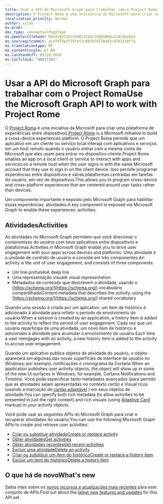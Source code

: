 ```yaml
---
title: Usar a API do Microsoft Graph para trabalhar com o Project Roma
description: O Project Roma é uma iniciativa da Microsoft para criar uma plataforma de experiências entre dispositivos. O Project Roma permite que um aplicativo em um cliente ou serviço local interaja com aplicativos e serviços em um host remoto quando o usuário entrar com a mesma conta da Microsoft que eles usam para entrar no dispositivo cliente. Isso permite programar experiências entre dispositivos e várias plataformas centradas em tarefas do usuário, em vez de dispositivos.
localization_priority: Normal
author: ailae
ms.prod: ''
doc_type: conceptualPageType
ms.openlocfilehash: 945d3925362c6d013fa411d9b586bca18c8a24a3
ms.sourcegitcommit: acdf972e2f25fef2c6855f6f28a63c0762228ffa
ms.translationtype: MT
ms.contentlocale: pt-BR
ms.lasthandoff: 09/18/2020
ms.locfileid: "48037203"
---
```

# <a name="use-the-microsoft-graph-api-to-work-with-project-rome"></a><span data-ttu-id="8fca1-105">Usar a API do Microsoft Graph para trabalhar com o Project Roma</span><span class="sxs-lookup"><span data-stu-id="8fca1-105">Use the Microsoft Graph API to work with Project Rome</span></span>

<span data-ttu-id="8fca1-106">O [Project Roma](https://developer.microsoft.com/en-us/windows/project-rome) é uma iniciativa da Microsoft para criar uma plataforma de experiências entre dispositivos.</span><span class="sxs-lookup"><span data-stu-id="8fca1-106">[Project Rome](https://developer.microsoft.com/en-us/windows/project-rome) is a Microsoft initiative to build a cross-device experiences platform.</span></span> <span data-ttu-id="8fca1-107">O Project Roma permite que um aplicativo em um cliente ou serviço local interaja com aplicativos e serviços em um host remoto quando o usuário entrar com a mesma conta da Microsoft que eles usam para entrar no dispositivo cliente.</span><span class="sxs-lookup"><span data-stu-id="8fca1-107">Project Rome enables an app on a local client or service to interact with apps and services on a remote host when the user signs in with the same Microsoft account that they use to sign in on the client device.</span></span> <span data-ttu-id="8fca1-108">Isso permite programar experiências entre dispositivos e várias plataformas centradas em tarefas do usuário, em vez de dispositivos.</span><span class="sxs-lookup"><span data-stu-id="8fca1-108">This allows you to program cross-device and cross-platform experiences that are centered around user tasks rather than devices.</span></span>

<span data-ttu-id="8fca1-109">Um componente importante é exposto pelo Microsoft Graph para habilitar essas experiências: atividades.</span><span class="sxs-lookup"><span data-stu-id="8fca1-109">A key component is exposed via Microsoft Graph to enable these experiences: activities.</span></span>

## <a name="activities"></a><span data-ttu-id="8fca1-110">Atividades</span><span class="sxs-lookup"><span data-stu-id="8fca1-110">Activities</span></span>

<span data-ttu-id="8fca1-111">As atividades no Microsoft Graph permitem que você direcionar o compromisso do usuário com seus aplicativos entre dispositivos e plataformas.</span><span class="sxs-lookup"><span data-stu-id="8fca1-111">Activities in Microsoft Graph enable you to drive user engagement with your apps across devices and platforms.</span></span> <span data-ttu-id="8fca1-112">Uma atividade é a unidade de contrato de usuário e consiste em três componentes:</span><span class="sxs-lookup"><span data-stu-id="8fca1-112">An activity is the unit of user engagement, and consists of three components:</span></span>

- <span data-ttu-id="8fca1-113">Um link profundo</span><span class="sxs-lookup"><span data-stu-id="8fca1-113">A deep link</span></span>
- <span data-ttu-id="8fca1-114">Uma representação visual</span><span class="sxs-lookup"><span data-stu-id="8fca1-114">A visual representation</span></span>
- <span data-ttu-id="8fca1-115">Metadados de conteúdo que descrevem a atividade, usando o [https://schema.org/](https://schema.org/) vocabulário compartilhado</span><span class="sxs-lookup"><span data-stu-id="8fca1-115">Content metadata that describes the activity, using the [https://schema.org/](https://schema.org/) shared vocabulary</span></span>

<span data-ttu-id="8fca1-116">Quando uma sessão é criada por um aplicativo, um item de histórico é adicionado à atividade para refletir o período de envolvimento do usuário.</span><span class="sxs-lookup"><span data-stu-id="8fca1-116">When a session is created by an application, a history item is added to the activity to reflect the period of user engagement.</span></span> <span data-ttu-id="8fca1-117">Cada vez que um usuário reparticipa de uma atividade, um novo item de histórico é adicionado à atividade para acumular o envolvimento do usuário.</span><span class="sxs-lookup"><span data-stu-id="8fca1-117">Each time a user reengages with an activity, a new history item is added to the activity to accrue user engagement.</span></span>

<span data-ttu-id="8fca1-118">Quando um aplicativo publica objetos de atividade do usuário, o objeto aparecerá em algumas das novas superfícies de interface de usuário no Windows; por exemplo, notificações e cronograma da Cortana.</span><span class="sxs-lookup"><span data-stu-id="8fca1-118">When an application publishes user activity objects, the object will show up in some of the new UI surfaces in Windows; for example, Cortana Notifications and Timeline.</span></span> <span data-ttu-id="8fca1-119">Você pode especificar tanto metadados avançados (para permitir que as atividades sejam apresentadas no contexto certo) e Visual ricos (usando a marcação de [cartão adaptável](https://adaptivecards.io/) ) em seus objetos de atividade.</span><span class="sxs-lookup"><span data-stu-id="8fca1-119">You can specify both rich metadata (to allow activities to be presented in just the right context) and rich visuals (using [Adaptive Card](https://adaptivecards.io/) markup) in your activity objects.</span></span>

<span data-ttu-id="8fca1-120">Você pode usar as seguintes APIs do Microsoft Graph para criar e recuperar atividades do usuário:</span><span class="sxs-lookup"><span data-stu-id="8fca1-120">You can use the following Microsoft Graph APIs to create and retrieve user activities:</span></span>

- [<span data-ttu-id="8fca1-121">Criar ou substituir atividade</span><span class="sxs-lookup"><span data-stu-id="8fca1-121">Create or replace activity</span></span>](../api/projectrome-put-activity.md)
- [<span data-ttu-id="8fca1-122">Obter atividades</span><span class="sxs-lookup"><span data-stu-id="8fca1-122">Get activities</span></span>](../api/projectrome-get-activities.md)
- [<span data-ttu-id="8fca1-123">Obter atividades recentes</span><span class="sxs-lookup"><span data-stu-id="8fca1-123">Get recent activities</span></span>](../api/projectrome-get-recent-activities.md)
- [<span data-ttu-id="8fca1-124">Excluir uma atividade</span><span class="sxs-lookup"><span data-stu-id="8fca1-124">Delete an activity</span></span>](../api/projectrome-delete-activity.md)
- [<span data-ttu-id="8fca1-125">Criar ou substituir um item do histórico</span><span class="sxs-lookup"><span data-stu-id="8fca1-125">Create or replace a history item</span></span>](../api/projectrome-put-historyitem.md)
- [<span data-ttu-id="8fca1-126">Excluir um item do histórico</span><span class="sxs-lookup"><span data-stu-id="8fca1-126">Delete a history item</span></span>](../api/projectrome-delete-historyitem.md)

## <a name="whats-new"></a><span data-ttu-id="8fca1-127">O que há de novo</span><span class="sxs-lookup"><span data-stu-id="8fca1-127">What's new</span></span>
<span data-ttu-id="8fca1-128">Saiba mais sobre os [novos recursos e atualizações mais recentes](/graph/whats-new-overview) para este conjunto de APIs.</span><span class="sxs-lookup"><span data-stu-id="8fca1-128">Find out about the [latest new features and updates](/graph/whats-new-overview) for this API set.</span></span>
